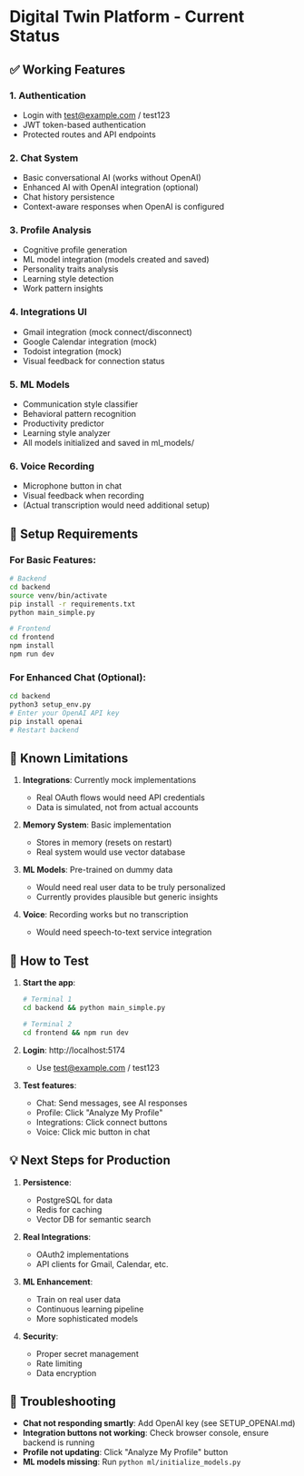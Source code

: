 # Digital Twin Platform - Current Status

## ✅ Working Features

### 1. **Authentication**
- Login with test@example.com / test123
- JWT token-based authentication
- Protected routes and API endpoints

### 2. **Chat System**
- Basic conversational AI (works without OpenAI)
- Enhanced AI with OpenAI integration (optional)
- Chat history persistence
- Context-aware responses when OpenAI is configured

### 3. **Profile Analysis**
- Cognitive profile generation
- ML model integration (models created and saved)
- Personality traits analysis
- Learning style detection
- Work pattern insights

### 4. **Integrations UI**
- Gmail integration (mock connect/disconnect)
- Google Calendar integration (mock)
- Todoist integration (mock)
- Visual feedback for connection status

### 5. **ML Models**
- Communication style classifier
- Behavioral pattern recognition
- Productivity predictor
- Learning style analyzer
- All models initialized and saved in ml_models/

### 6. **Voice Recording**
- Microphone button in chat
- Visual feedback when recording
- (Actual transcription would need additional setup)

## 🔧 Setup Requirements

### For Basic Features:
```bash
# Backend
cd backend
source venv/bin/activate
pip install -r requirements.txt
python main_simple.py

# Frontend
cd frontend
npm install
npm run dev
```

### For Enhanced Chat (Optional):
```bash
cd backend
python3 setup_env.py
# Enter your OpenAI API key
pip install openai
# Restart backend
```

## 📝 Known Limitations

1. **Integrations**: Currently mock implementations
   - Real OAuth flows would need API credentials
   - Data is simulated, not from actual accounts

2. **Memory System**: Basic implementation
   - Stores in memory (resets on restart)
   - Real system would use vector database

3. **ML Models**: Pre-trained on dummy data
   - Would need real user data to be truly personalized
   - Currently provides plausible but generic insights

4. **Voice**: Recording works but no transcription
   - Would need speech-to-text service integration

## 🚀 How to Test

1. **Start the app**:
   ```bash
   # Terminal 1
   cd backend && python main_simple.py
   
   # Terminal 2
   cd frontend && npm run dev
   ```

2. **Login**: http://localhost:5174
   - Use test@example.com / test123

3. **Test features**:
   - Chat: Send messages, see AI responses
   - Profile: Click "Analyze My Profile"
   - Integrations: Click connect buttons
   - Voice: Click mic button in chat

## 💡 Next Steps for Production

1. **Persistence**: 
   - PostgreSQL for data
   - Redis for caching
   - Vector DB for semantic search

2. **Real Integrations**:
   - OAuth2 implementations
   - API clients for Gmail, Calendar, etc.

3. **ML Enhancement**:
   - Train on real user data
   - Continuous learning pipeline
   - More sophisticated models

4. **Security**:
   - Proper secret management
   - Rate limiting
   - Data encryption

## 🐛 Troubleshooting

- **Chat not responding smartly**: Add OpenAI key (see SETUP_OPENAI.md)
- **Integration buttons not working**: Check browser console, ensure backend is running
- **Profile not updating**: Click "Analyze My Profile" button
- **ML models missing**: Run `python ml/initialize_models.py`